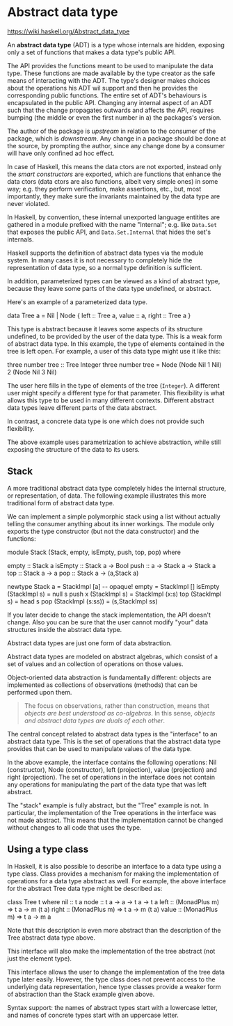 # Abstract data type

https://wiki.haskell.org/Abstract_data_type

An __abstract data type__ (ADT) is a type whose internals are hidden, exposing only a set of functions that makes a data type's public API.

The API provides the functions meant to be used to manipulate the data type. These functions are made available by the type creator as the safe means of interacting with the ADT. The type's designer makes choices about the operations his ADT wil support and then he provides the corresponding public functions. The entire set of ADT's behaviours is encapsulated in the public API. Changing any internal aspect of an ADT such that the change propagates outwards and affects the API, requires bumping (the middle or even the first number in a) the packages's version.

The author of the package is *upstream* in relation to the consumer of the package, which is *downstream*. Any change in a package should be done at the source, by prompting the author, since any change done by a consumer will have  only confined ad hoc effect.

In case of Haskell, this means the data ctors are not exported, instead only the *smart constructors* are exported, which are functions that enhance the data ctors (data ctors are also functions, albeit very simple ones) in some way; e.g. they perform verification, make assertions, etc., but, most importantly, they make sure the invariants maintained by the data type are never violated.


In Haskell, by convention, these internal unexported language entitites are gathered in a module prefixed with the name "Internal"; e.g. like `Data.Set` that exposes the public API, and `Data.Set.Internal` that hides the set's internals.

Haskell supports the definition of abstract data types via the module system. In many cases it is not necessary to completely hide the representation of data type, so a normal type definition is sufficient.

In addition, parameterized types can be viewed as a kind of abstract type, because they leave some parts of the data type undefined, or abstract.

Here's an example of a parameterized data type.

data Tree a = Nil | Node { left :: Tree a, value :: a, right :: Tree a }


This type is abstract because it leaves some aspects of its structure undefined, to be provided by the user of the data type. This is a weak form of abstract data type. In this example, the type of elements contained in the tree is left open. For example, a user of this data type might use it like this:

three number tree :: Tree Integer
three number tree = Node (Node Nil 1 Nil) 2 (Node Nil 3 Nil)

The user here fills in the type of elements of the tree (`Integer`). A different user might specify a different type for that parameter. This flexibility is what allows this type to be used in many different contexts. Different abstract data types leave different parts of the data abstract.


In contrast, a concrete data type is one which does not provide such flexibility.

The above example uses parametrization to achieve abstraction, while still exposing the structure of the data to its users.

## Stack

A more traditional abstract data type completely hides the internal structure, or representation, of data. The following example illustrates this more traditional form of abstract data type.

We can implement a simple polymorphic stack using a list without actually telling the consumer anything about its inner workings. The module only exports the type constructor (but not the data constructor) and the functions:

module Stack (Stack, empty, isEmpty, push, top, pop) where

empty :: Stack a
isEmpty :: Stack a \-> Bool
push :: a \-> Stack a \-> Stack a
top :: Stack a \-> a
pop :: Stack a \-> (a,Stack a)

newtype Stack a \= StackImpl \[a\] \-- opaque!
empty \= StackImpl \[\]
isEmpty (StackImpl s) \= null s
push x (StackImpl s) \= StackImpl (x:s)
top (StackImpl s) \= head s
pop (StackImpl (s:ss)) \= (s,StackImpl ss)


If you later decide to change the stack implementation, the API doesn't change. Also you can be sure that the user cannot modify "your" data structures inside the abstract data type.



Abstract data types are just one form of data abstraction.

Abstract data types are modeled on abstract algebras, which consist of a set of values and an collection of operations on those values.

Object-oriented data abstraction is fundamentally different: objects are implemented as collections of observations (methods) that can be performed upon them.

> The focus on observations, rather than construction, means that *objects are best understood as co-algebras*. In this sense, *objects and abstract data types are duals of each other*.

The central concept related to abstract data types is the "interface" to an abstract data type. This is the set of operations that the abstract data type provides that can be used to manipulate values of the data type.

In the above example, the interface contains the following operations: Nil (constructor), Node (constructor), left (projection), value (projection) and right (projection). The set of operations in the interface does not contain any operations for manipulating the part of the data type that was left abstract.

The "stack" example is fully abstract, but the "Tree" example is not. In particular, the implementation of the Tree operations in the interface was not made abstract. This means that the implementation cannot be changed without changes to all code that uses the type.

## Using a type class

In Haskell, it is also possible to describe an interface to a data type using a type class. Class provides a mechanism for making the implementation of operations for a data type abstract as well. For example, the above interface for the abstract Tree data type might be described as:

class Tree t where
    nil   :: t a
    node  :: t a \-> a \-> t a \-> t a
    left  :: (MonadPlus m) \=> t a \-> m (t a)
    right :: (MonadPlus m) \=> t a \-> m (t a)
    value :: (MonadPlus m) \=> t a \-> m a


Note that this description is even more abstract than the description of the Tree abstract data type above.

This interface will also make the implementation of the tree abstract (not just the element type).

This interface allows the user to change the implementation of the tree data type later easily. However, the type class does not prevent access to the underlying data representation, hence type classes provide a weaker form of abstraction than the Stack example given above.

Syntax support: the names of abstract types start with a lowercase letter, and names of concrete types start with an uppercase letter.
